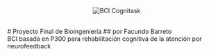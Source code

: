 <p align="center">
  <img src="https://i.imgur.com/LNxxl9s.png" alt="BCI Cognitask">
</p>
<br>
<div>
  # Proyecto Final de Bioingeniería
  ## por Facundo Barreto
  <br>
</div>
BCI basada en P300 para rehabilitación cognitiva de la atención por neurofeedback


